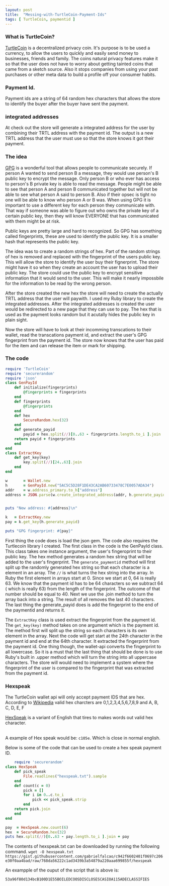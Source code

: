 ```yaml
---
layout: post
title:  "Messing-with-TurtleCoin-Payment-Ids"
tags: [ TurtleCoin, paymentid ]
---
```



### What is TurtleCoin?
<a href="https://turtlecoin.lol/">TurtleCoin</a> is a decentralized privacy coin. It's purpose is to be used a currency, to allow the users to quickly and easily send money to businesses, friends and family. 
The coins natural privacy features make it so that the user does not have to worry about getting tainted coins that came from a sketch source.
Also it stops companies from using your past purchases or other meta data to build a profile off your consumer habits.



### Payment Id. 
Payment ids are a string of 64 random hex characters that allows the store to identify the buyer after the buyer have sent the payment. 

### integrated addresses
At check out the store will generate a integrated address for the user by combining their TRTL address with the payment id. 
The output is a new TRTL address that the user must use so that the store knows it got their payment.


### The idea

<a href="https://gnupg.org/">GPG</a> is a wonderful tool that allows people to communicate securely. If person A wanted to send person B a message, they would use person's B public key to encrypt the message. Only person B or who ever has access to person's B private key is able to read the message. People might be able to see that person A and person B communicated together but will not be able to see what person A said to person B. Also if their opsec is tight no one will be able to know who person A or B was. When using GPG it is important to use a different key for each person they communicate with. That way if someone was able to figure out who owns the private key of a certain public key, then they will know EVERYONE that has communicated with them might be at risk. 

Public keys are pretty large and hard to recognized. So GPG has something called fingerprints, these are used to identify the public key. It is a smaller hash that represents the public key. 
    
    
    
 The idea was to create a random strings of hex. Part of the random strings of hex is removed and replaced with the fingerprint of the users public key. This will allow the store to identify the user buy their fignerprint. The store might have it so when they create an account the user has to upload their public key. The store could use the public key to encrypt sensitive information that it would send to the user. This will make it nearly impossbile for the information to be read by the wrong person. 
    
After the store created the new hex the store will need to create the actually TRTL address that the user will paywith. I used my Ruby library 
to create the integrated addresses. After the integrated addresses is created the user would be redirected to a new page that they can use to pay. 
The hex that is used as the payment looks random but it acutally hides the public key in plain sight. 
    
Now the store will have to look at their incomming transcations to their wallet, read the transcations payment id, and extract the user's GPG fingerprint from the payment id. The store now knows that the user has paid for the item and can release the item or mark for shipping. 
    
    
### The code
```ruby
require 'TurtleCoin'
require 'securerandom'
require 'json'
class GenPayId
    def initialize(fingerprints)
        @fingerprints = fingerprints
    end
    def fingerprints
        @fingerprints
    end
    def hex
        SecureRandom.hex(32)
    end
    def generate_payid
        payid = hex.split(//)[0..63 - fingerprints.length.to_i ].join
    return payid + fingerprints
    end
end
class ExtractKey
    def get_key(key)
        key.split(//)[24..63].join
    end
end

w       = Wallet.new
h       = GenPayId.new("5AC5C5D28F1DE43CA2AB60733478C7E0057ADA34")
addr    = w.address_primary.to_h["address"]
address = JSON.parse(w.create_integrated_address(addr, h.generate_payid))["integratedAddress"]


puts "New address: #{address}\n"

k   = ExtractKey.new
pay = k.get_key(h.generate_payid)

puts "GPG fingerprint: #{pay}"
```
First thing the code does is load the json gem. The code also requires the Turtlecoin library I created.
The first class in the code is the GenPayId class. This class takes one instance argument, the user's fingeroprint to their public key.
The hex method generates a random hex string that will be added to the user's fingerprint. The `generate_paymentid` method will first split up the randomly generated hex string so that each character is a element in an array. The `//` is what turns the hex string into the array. In Ruby the first element in arrays start at 0. Since we start at 0, 64 is really 63. We know that the payment id has to be 64 characters so we subtract 64 ( which is really 63) from the length of the fingerprint. The outcome of that number should be equal to 40.  Next we use the .join method to turn the array back into a string. The result of all removes the last 40  characters.  The last thing the generate_payid does is add the fingerprint to the end of the paymentid and returns it.


The `ExtractKey` class is used extract the fingerprint from the payment id. The `get_key(key)` method takes on one argument which is the payment id. The method first will split up the string so each characters is its own element in the array. Next the code will get start at the 24th character in the payment id and end at the 64th character. It extracted the fingerprint from the payment id. One thing though, the wallet-api converts the fingerprint to all lowercase. So it is a must that the last thing that should be done is to use Ruby's built in .upper method which will turn the string into all uppercase characters. The store will would need to implement a system where the fingerprint of the user is compared to the fingerprint that was extracted from the payment id. 


### Hexspeak

The TurtleCoin wallet api will only accept payment IDS that are hex. According to <a href="https://simple.wikipedia.org/wiki/Hexadecimal">Wikipedia</a> valid hex charcters are  0,1,2,3,4,5,6,7,8,9 and A, B, C, D, E, F
    

<a href="https://en.wikipedia.org/wiki/Hexspeak">HexSpeak</a> is a variant of English that tires to makes words out valid hex character. 
<br><br>

A example of Hex speak would be: `c105e`. Which is close in normal english.

Below is some of the code that can be used to create a hex speak payment ID.
```ruby
    require 'securerandom'
class HexSpeak
    def pick_speak
        File.readlines("hexspeak.txt").sample
    end
    def count(c = 0)
        pick = []
        for i in 0..c.to_i
            pick << pick_speak.strip
        end
    return pick.join
    end
end

pay  = HexSpeak.new.count(6)
hex  = SecureRandom.hex(32)
puts hex.split(//)[0..63 - pay.length.to_i ].join + pay
```

The contents of hexspeak.txt can be downloaded by running the following command.
`wget -O hexspeak.txt https://gist.githubusercontent.com/gabrielfalcao/c942f6602401f0697c206e30f0aa4bad/raw/768da56222c1ad3439b3a54879a220aaa699855f/hexspeak`

An exampple of the ouput of the script that is above is:

`53a96f80d134bcB100D1E55BOILEDCOOSDISCLOSESCASIOA115ADECLASSIFIES`

